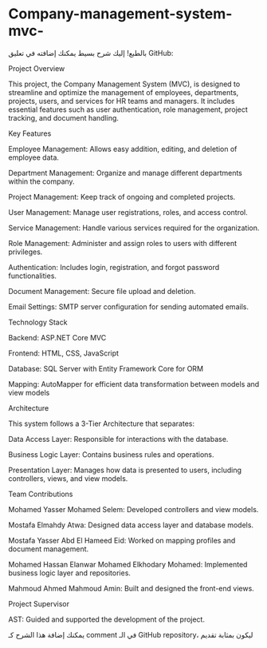 # Company-management-system-mvc-
بالطبع! إليك شرح بسيط يمكنك إضافته في تعليق GitHub:



Project Overview

This project, the Company Management System (MVC), is designed to streamline and optimize the management of employees, departments, projects, users, and services for HR teams and managers. It includes essential features such as user authentication, role management, project tracking, and document handling.

Key Features

Employee Management: Allows easy addition, editing, and deletion of employee data.

Department Management: Organize and manage different departments within the company.

Project Management: Keep track of ongoing and completed projects.

User Management: Manage user registrations, roles, and access control.

Service Management: Handle various services required for the organization.

Role Management: Administer and assign roles to users with different privileges.

Authentication: Includes login, registration, and forgot password functionalities.

Document Management: Secure file upload and deletion.

Email Settings: SMTP server configuration for sending automated emails.


Technology Stack

Backend: ASP.NET Core MVC

Frontend: HTML, CSS, JavaScript

Database: SQL Server with Entity Framework Core for ORM

Mapping: AutoMapper for efficient data transformation between models and view models


Architecture

This system follows a 3-Tier Architecture that separates:

Data Access Layer: Responsible for interactions with the database.

Business Logic Layer: Contains business rules and operations.

Presentation Layer: Manages how data is presented to users, including controllers, views, and view models.


Team Contributions

Mohamed Yasser Mohamed Selem: Developed controllers and view models.

Mostafa Elmahdy Atwa: Designed data access layer and database models.

Mostafa Yasser Abd El Hameed Eid: Worked on mapping profiles and document management.

Mohamed Hassan Elanwar Mohamed Elkhodary Mohamed: Implemented business logic layer and repositories.

Mahmoud Ahmed Mahmoud Amin: Built and designed the front-end views.


Project Supervisor

AST: Guided and supported the development of the project.

يمكنك إضافة هذا الشرح كـ comment في الـ GitHub repository، ليكون بمثابة تقديم 

